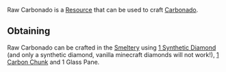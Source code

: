Raw Carbonado is a [Resource](https://github.com/Slimefun/Slimefun4/wiki/Resources) that can be used to craft [Carbonado](https://github.com/Slimefun/Slimefun4/wiki/Carbonado).

## Obtaining
Raw Carbonado can be crafted in the [Smeltery](https://github.com/Slimefun/Slimefun4/wiki/Smeltery) using [1 Synthetic Diamond](https://github.com/Slimefun/Slimefun4/wiki/Synthetic-Diamond) (and only a synthetic diamond, vanilla minecraft diamonds will not work!), [1 Carbon Chunk](https://github.com/Slimefun/Slimefun4/wiki/Carbon-Chunk) and 1 Glass Pane.
